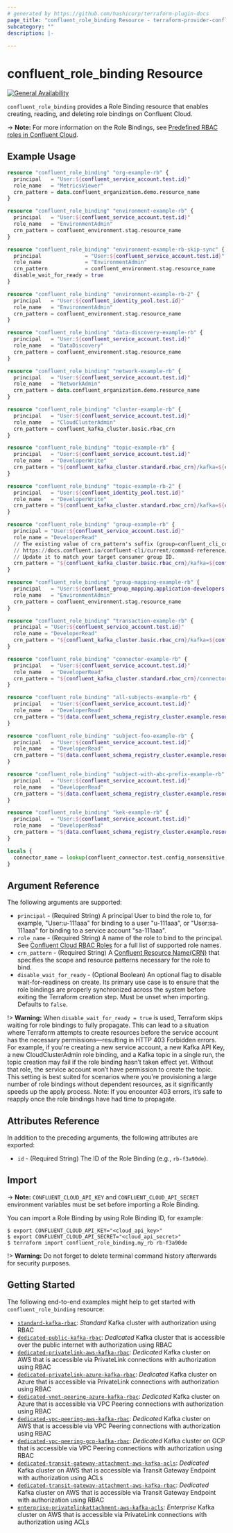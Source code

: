 ```yaml
---
# generated by https://github.com/hashicorp/terraform-plugin-docs
page_title: "confluent_role_binding Resource - terraform-provider-confluent"
subcategory: ""
description: |-
  
---
```


# confluent_role_binding Resource

[![General Availability](https://img.shields.io/badge/Lifecycle%20Stage-General%20Availability-%2345c6e8)](https://docs.confluent.io/cloud/current/api.html#section/Versioning/API-Lifecycle-Policy)

`confluent_role_binding` provides a Role Binding resource that enables creating, reading, and deleting role bindings on Confluent Cloud.

-> **Note:** For more information on the Role Bindings, see [Predefined RBAC roles in Confluent Cloud](https://docs.confluent.io/cloud/current/access-management/access-control/rbac/predefined-rbac-roles.html).

## Example Usage

```terraform
resource "confluent_role_binding" "org-example-rb" {
  principal   = "User:${confluent_service_account.test.id}"
  role_name   = "MetricsViewer"
  crn_pattern = data.confluent_organization.demo.resource_name
}

resource "confluent_role_binding" "environment-example-rb" {
  principal   = "User:${confluent_service_account.test.id}"
  role_name   = "EnvironmentAdmin"
  crn_pattern = confluent_environment.stag.resource_name
}

resource "confluent_role_binding" "environment-example-rb-skip-sync" {
  principal              = "User:${confluent_service_account.test.id}"
  role_name              = "EnvironmentAdmin"
  crn_pattern            = confluent_environment.stag.resource_name
  disable_wait_for_ready = true
}

resource "confluent_role_binding" "environment-example-rb-2" {
  principal   = "User:${confluent_identity_pool.test.id}"
  role_name   = "EnvironmentAdmin"
  crn_pattern = confluent_environment.stag.resource_name
}

resource "confluent_role_binding" "data-discovery-example-rb" {
  principal   = "User:${confluent_service_account.test.id}"
  role_name   = "DataDiscovery"
  crn_pattern = confluent_environment.stag.resource_name
}

resource "confluent_role_binding" "network-example-rb" {
  principal   = "User:${confluent_service_account.test.id}"
  role_name   = "NetworkAdmin"
  crn_pattern = data.confluent_organization.demo.resource_name
}

resource "confluent_role_binding" "cluster-example-rb" {
  principal   = "User:${confluent_service_account.test.id}"
  role_name   = "CloudClusterAdmin"
  crn_pattern = confluent_kafka_cluster.basic.rbac_crn
}

resource "confluent_role_binding" "topic-example-rb" {
  principal   = "User:${confluent_service_account.test.id}"
  role_name   = "DeveloperWrite"
  crn_pattern = "${confluent_kafka_cluster.standard.rbac_crn}/kafka=${confluent_kafka_cluster.standard.id}/topic=${confluent_kafka_topic.orders.topic_name}"
}

resource "confluent_role_binding" "topic-example-rb-2" {
  principal   = "User:${confluent_identity_pool.test.id}"
  role_name   = "DeveloperWrite"
  crn_pattern = "${confluent_kafka_cluster.standard.rbac_crn}/kafka=${confluent_kafka_cluster.standard.id}/topic=${confluent_kafka_topic.orders.topic_name}"
}

resource "confluent_role_binding" "group-example-rb" {
  principal = "User:${confluent_service_account.test.id}"
  role_name = "DeveloperRead"
  // The existing value of crn_pattern's suffix (group=confluent_cli_consumer_*) are set up to match Confluent CLI's default consumer group ID ("confluent_cli_consumer_<uuid>").
  // https://docs.confluent.io/confluent-cli/current/command-reference/kafka/topic/confluent_kafka_topic_consume.html
  // Update it to match your target consumer group ID.
  crn_pattern = "${confluent_kafka_cluster.basic.rbac_crn}/kafka=${confluent_kafka_cluster.standard.id}/group=confluent_cli_consumer_*"
}

resource "confluent_role_binding" "group-mapping-example-rb" {
  principal   = "User:${confluent_group_mapping.application-developers.id}"
  role_name   = "EnvironmentAdmin"
  crn_pattern = confluent_environment.stag.resource_name
}

resource "confluent_role_binding" "transaction-example-rb" {
  principal = "User:${confluent_service_account.test.id}"
  role_name = "DeveloperRead"
  crn_pattern = "${confluent_kafka_cluster.basic.rbac_crn}/kafka=${confluent_kafka_cluster.standard.id}/transactional-id=my_transaction"
}

resource "confluent_role_binding" "connector-example-rb" {
  principal   = "User:${confluent_service_account.test.id}"
  role_name   = "DeveloperRead"
  crn_pattern = "${confluent_kafka_cluster.standard.rbac_crn}/connector=${local.connector_name}"
}

resource "confluent_role_binding" "all-subjects-example-rb" {
  principal   = "User:${confluent_service_account.test.id}"
  role_name   = "DeveloperRead"
  crn_pattern = "${data.confluent_schema_registry_cluster.example.resource_name}/subject=*"
}

resource "confluent_role_binding" "subject-foo-example-rb" {
  principal   = "User:${confluent_service_account.test.id}"
  role_name   = "DeveloperRead"
  crn_pattern = "${data.confluent_schema_registry_cluster.example.resource_name}/subject=foo"
}

resource "confluent_role_binding" "subject-with-abc-prefix-example-rb" {
  principal   = "User:${confluent_service_account.test.id}"
  role_name   = "DeveloperRead"
  crn_pattern = "${data.confluent_schema_registry_cluster.example.resource_name}/subject=abc*"
}

resource "confluent_role_binding" "kek-example-rb" {
  principal   = "User:${confluent_service_account.test.id}"
  role_name   = "DeveloperRead"
  crn_pattern = "${data.confluent_schema_registry_cluster.example.resource_name}/kek=kek-name"
}

locals {
  connector_name = lookup(confluent_connector.test.config_nonsensitive, "name", "\"name\" attribute is missing")
}
```

<!-- schema generated by tfplugindocs -->
## Argument Reference

The following arguments are supported:

- `principal` - (Required String) A principal User to bind the role to, for example, "User:u-111aaa" for binding to a user "u-111aaa", or "User:sa-111aaa" for binding to a service account "sa-111aaa".
- `role_name` - (Required String) A name of the role to bind to the principal. See [Confluent Cloud RBAC Roles](https://docs.confluent.io/cloud/current/access-management/access-control/cloud-rbac.html#ccloud-rbac-roles) for a full list of supported role names.
- `crn_pattern` - (Required String) A [Confluent Resource Name(CRN)](https://docs.confluent.io/cloud/current/api.html#section/Identifiers-and-URLs/Confluent-Resource-Names-(CRNs)) that specifies the scope and resource patterns necessary for the role to bind.
- `disable_wait_for_ready` - (Optional Boolean) An optional flag to disable wait-for-readiness on create. Its primary use case is to ensure that the role bindings are properly synchronized across the system before exiting the Terraform creation step. Must be unset when importing. Defaults to `false`.

!> **Warning:** When `disable_wait_for_ready = true` is used, Terraform skips waiting for role bindings to fully propagate. This can lead to a situation where Terraform attempts to create resources before the service account has the necessary permissions—resulting in HTTP 403 Forbidden errors.
For example, if you're creating a new service account, a new Kafka API Key, a new CloudClusterAdmin role binding, and a Kafka topic in a single run, the topic creation may fail if the role binding hasn’t taken effect yet. Without that role, the service account won’t have permission to create the topic.
This setting is best suited for scenarios where you're provisioning a large number of role bindings without dependent resources, as it significantly speeds up the apply process.
Note: If you encounter 403 errors, it’s safe to reapply once the role bindings have had time to propagate.

## Attributes Reference

In addition to the preceding arguments, the following attributes are exported:

- `id` - (Required String) The ID of the Role Binding (e.g., `rb-f3a90de`).

## Import

-> **Note:** `CONFLUENT_CLOUD_API_KEY` and `CONFLUENT_CLOUD_API_SECRET` environment variables must be set before importing a Role Binding.

You can import a Role Binding by using Role Binding ID, for example:

```shell
$ export CONFLUENT_CLOUD_API_KEY="<cloud_api_key>"
$ export CONFLUENT_CLOUD_API_SECRET="<cloud_api_secret>"
$ terraform import confluent_role_binding.my_rb rb-f3a90de
```

!> **Warning:** Do not forget to delete terminal command history afterwards for security purposes.

## Getting Started
The following end-to-end examples might help to get started with `confluent_role_binding` resource:
  * [`standard-kafka-rbac`](https://github.com/confluentinc/terraform-provider-confluent/tree/master/examples/configurations/standard-kafka-rbac): _Standard_ Kafka cluster with authorization using RBAC
  * [`dedicated-public-kafka-rbac`](https://github.com/confluentinc/terraform-provider-confluent/tree/master/examples/configurations/dedicated-public-kafka-rbac): _Dedicated_ Kafka cluster that is accessible over the public internet with authorization using RBAC
  * [`dedicated-privatelink-aws-kafka-rbac`](https://github.com/confluentinc/terraform-provider-confluent/tree/master/examples/configurations/dedicated-privatelink-aws-kafka-rbac): _Dedicated_ Kafka cluster on AWS that is accessible via PrivateLink connections with authorization using RBAC
  * [`dedicated-privatelink-azure-kafka-rbac`](https://github.com/confluentinc/terraform-provider-confluent/tree/master/examples/configurations/dedicated-privatelink-azure-kafka-rbac): _Dedicated_ Kafka cluster on Azure that is accessible via PrivateLink connections with authorization using RBAC
  * [`dedicated-vnet-peering-azure-kafka-rbac`](https://github.com/confluentinc/terraform-provider-confluent/tree/master/examples/configurations/dedicated-vnet-peering-azure-kafka-rbac): _Dedicated_ Kafka cluster on Azure that is accessible via VPC Peering connections with authorization using RBAC
  * [`dedicated-vpc-peering-aws-kafka-rbac`](https://github.com/confluentinc/terraform-provider-confluent/tree/master/examples/configurations/dedicated-vpc-peering-aws-kafka-rbac): _Dedicated_ Kafka cluster on AWS that is accessible via VPC Peering connections with authorization using RBAC
  * [`dedicated-vpc-peering-gcp-kafka-rbac`](https://github.com/confluentinc/terraform-provider-confluent/tree/master/examples/configurations/dedicated-vpc-peering-gcp-kafka-rbac): _Dedicated_ Kafka cluster on GCP that is accessible via VPC Peering connections with authorization using RBAC
  * [`dedicated-transit-gateway-attachment-aws-kafka-acls`](https://github.com/confluentinc/terraform-provider-confluent/tree/master/examples/configurations/dedicated-transit-gateway-attachment-aws-kafka-acls): _Dedicated_ Kafka cluster on AWS that is accessible via Transit Gateway Endpoint with authorization using ACLs
  * [`dedicated-transit-gateway-attachment-aws-kafka-rbac`](https://github.com/confluentinc/terraform-provider-confluent/tree/master/examples/configurations/dedicated-transit-gateway-attachment-aws-kafka-rbac): _Dedicated_ Kafka cluster on AWS that is accessible via Transit Gateway Endpoint with authorization using RBAC
  * [`enterprise-privatelinkattachment-aws-kafka-acls`](https://github.com/confluentinc/terraform-provider-confluent/tree/master/examples/configurations/enterprise-privatelinkattachment-aws-kafka-acls): _Enterprise_ Kafka cluster on AWS that is accessible via PrivateLink connections with authorization using ACLs
